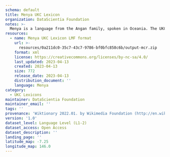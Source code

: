 ```yaml
---
schema: default
title: Menya UKC Lexicon
organization: DataScientia Foundation
notes: >-
  Menya is a language from the Angan family, spoken in Oceania. The UKC Lexicon of Menya is represented as a lexico-semantic network. It consists of words, word senses, synsets, as well as sense-level and synset-level relationships.
resources:
  - name: Menya UKC Lexicon LMF format
    url: >-
      resources/0a211dc0-35c7-43c7-9786-bf0bfc858c6b/output-mcr.zip
    format: xml
    license: https://creativecommons.org/licenses/by-nc-sa/4.0/
    last_updated: 2023-04-13
    created: 2023-04-13
    size: 772
    release_date: 2023-04-13
    distribution_document: ''
    language: Menya
category:
  - UKC Lexicons
maintainer: DataScientia Foundation
maintainer_email: ''
tags: ''
provenance: 'Wiktionary 2022.01. by Wikimedia Foundation (http://en.wiktionary.org); Princeton WordNet 2.1 by Princeton University (https://wordnet.princeton.edu)'
version: '1.0'
dataset_level: Language Level (L1-2)
dataset_access: Open Access
dataset_description: ''
landing_page: ''
latitude_map: -7.25
longitude_map: 146.0
---
```

